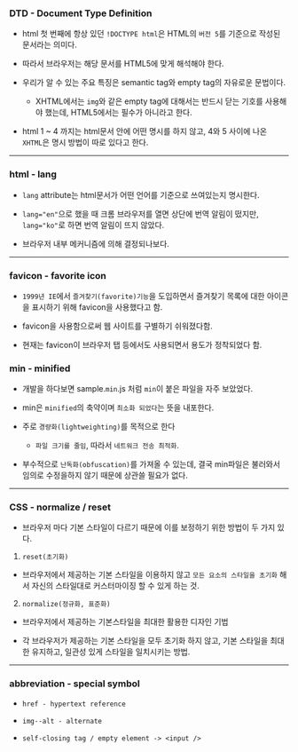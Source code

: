 ### DTD - Document Type Definition

- html 첫 번째에 항상 있던 `!DOCTYPE html`은 HTML의 `버전 5`를 기준으로 작성된 문서라는 의미다.

- 따라서 브라우저는 해당 문서를 HTML5에 맞게 해석해야 한다.

- 우리가 알 수 있는 주요 특징은 semantic tag와 empty tag의 자유로운 문법이다.

  - XHTML에서는 `img`와 같은 empty tag에 대해서는 반드시 닫는 기호를 사용해야 했는데, HTML5에서는 필수가 아니라고 한다.

- html 1 ~ 4 까지는 html문서 안에 어떤 명시를 하지 않고, 4와 5 사이에 나온 `XHTML`은 명시 방법이 따로 있다고 한다.

<hr />

### html - lang

- `lang` attribute는 html문서가 어떤 언어를 기준으로 쓰여있는지 명시한다.

- `lang="en"`으로 했을 때 크롬 브라우저를 열면 상단에 번역 알림이 떴지만, `lang="ko"`로 하면 번역 알림이 뜨지 않았다.

- 브라우저 내부 메커니즘에 의해 결정되나보다.

<hr />

### favicon - favorite icon

- `1999년 IE`에서 `즐겨찾기(favorite)기능`을 도입하면서 즐겨찾기 목록에 대한 아이콘을 표시하기 위해 favicon을 사용했다고 함.

- favicon을 사용함으로써 웹 사이트를 구별하기 쉬워졌다함.

- 현재는 favicon이 브라우저 탭 등에서도 사용되면서 용도가 정착되었다 함.

### min - minified

- 개발을 하다보면 sample.`min`.js 처럼 `min`이 붙은 파일을 자주 보았었다.

- min은 `minified`의 축약이며 `최소화 되었다`는 뜻을 내포한다.

- 주로 `경량화(lightweighting)`를 목적으로 한다

  - `파일 크기를 줄임`, 따라서 `네트워크 전송 최적화`.

- 부수적으로 `난독화(obfuscation)`를 가져올 수 있는데, 결국 min파일은 불러와서 임의로 수정을하지 않기 때문에 상관쓸 필요가 없다.

<hr />

### CSS - normalize / reset

- 브라우저 마다 기본 스타일이 다르기 때문에 이를 보정하기 위한 방법이 두 가지 있다.

1. `reset(초기화)`

- 브라우저에서 제공하는 기본 스타일을 이용하지 않고 `모든 요소의 스타일을 초기화` 해서 자신의 스타일대로 커스터마이징 할 수 있게 하는 것.

2. `normalize(정규화, 표준화)`

- 브라우저에서 제공하는 기본스타일을 최대한 활용한 디자인 기법

- 각 브라우저가 제공하는 기본 스타일을 모두 초기화 하지 않고, 기본 스타일을 최대한 유지하고, 일관성 있게 스타일을 일치시키는 방법.

<hr />

### abbreviation - special symbol

- `href - hypertext reference`

- `img--alt - alternate`

- `self-closing tag / empty element -> <input />`
